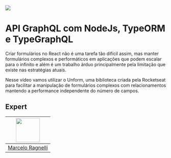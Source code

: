 <img src="https://storage.googleapis.com/golden-wind/experts-club/capa-github.svg" />

# API GraphQL com NodeJs, TypeORM e TypeGraphQL

Criar formulários no React não é uma tarefa tão difícil assim, mas manter formulários complexos e performáticos em aplicações que podem escalar para o infinito e além é um trabalho árduo principalmente pela limitação que existe nas estratégias atuais.

Nesse vídeo vamos utilizar o Unform, uma biblioteca criada pela Rocketseat para facilitar a manipulação de formulários complexos com relacionamentos mantendo a performance independente do número de campos.

## Expert

| [<img src="https://avatars.githubusercontent.com/u/12432044?v=4" width="75px;"/>](https://github.com/mrfrigerio) |
| :--------------------------------------------------------------------------------------------------------------: |
|                                [Marcelo Ragnelli](https://github.com/mrfrigerio)                                 |
